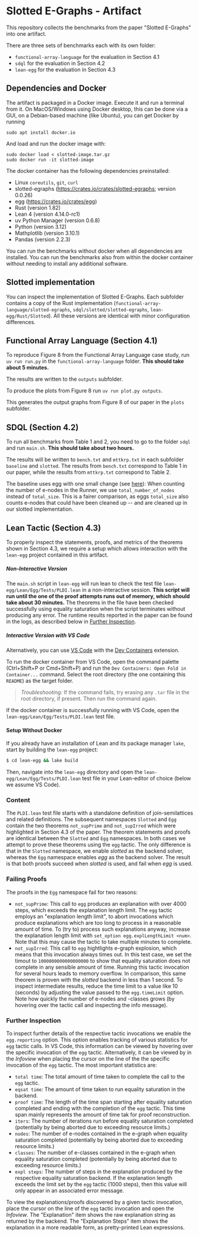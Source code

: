 Slotted E-Graphs - Artifact
===========================

This repository collects the benchmarks from the paper "Slotted E-Graphs" into one artifact.

There are three sets of benchmarks each with its own folder: 
  - `functional-array-language` for the evaluation in Section 4.1
  - `sdql` for the evaluation in Section 4.2
  - `lean-egg` for the evaluation in Section 4.3


## Dependencies and Docker
The artifact is packaged in a Docker image. Execute it and run a terminal from it. On MacOS/Windows using Docker desktop, this can be done via a GUI, on a Debian-based machine (like Ubuntu), you can get Docker by running
```
sudo apt install docker.io
```

And load and run the docker image with:

```
sudo docker load < slotted-image.tar.gz
sudo docker run -it slotted-image
```

The docker container has the following dependencies preinstalled:
  - Linux `coreutils`, `git`, `curl`
  - slotted-egraphs (https://crates.io/crates/slotted-egraphs; version 0.0.26)
  - egg (https://crates.io/crates/egg)
  - Rust (version 1.82)
  - Lean 4 (version 4.14.0-rc1)
  - uv Python Manager (version 0.6.8)
  - Python (version 3.12)
  - Mathplotlib (version 3.10.1)
  - Pandas (version 2.2.3)

You can run the benchmarks without docker when all dependencies are installed.
You can run the benchmarks also from within the docker container without needing to install any additional software.

## Slotted implementation
You can inspect the implementation of Slotted E-Graphs.
Each subfolder contains a copy of the Rust implementation (`functional-array-language/slotted-egraphs`, `sdql/slotted/slotted-egraphs`, `lean-egg/Rust/Slotted`).
All these versions are identical with minor configuration differences.


## Functional Array Language (Section 4.1)

To reproduce Figure 8 from the Functional Array Language case study, run `uv run run.py` in the `functional-array-language` folder. **This should take about 5 minutes.**

The results are written to the `outputs` subfolder.

To produce the plots from Figure 8 run `uv run plot.py outputs`.

This generates the output graphs from Figure 8 of our paper in the `plots` subfolder.


## SDQL (Section 4.2)

To run all benchmarks from Table 1 and 2, you need to go to the folder `sdql` and run `main.sh`.
**This should take about two hours.**

The results will be written to `bench.txt` and `mttkrp.txt` in each subfolder `baseline` and `slotted`.
The results from `bench.txt` correspond to Table 1 in our paper, while
the results from `mttkrp.txt` correspond to Table 2.

The baseline uses egg with one small change (see [here](https://github.com/amirsh/egg/commit/5b19ed7dd5870a42370d5fb8825410072f51410c)): When counting the number of e-nodes in the Runner, we use `total_number_of_nodes` instead of `total_size`.
This is a fairer comparison, as eggs `total_size` also counts e-nodes that could have been cleaned up -- and are cleaned up in our slotted implementation.


## Lean Tactic (Section 4.3)

To properly inspect the statements, proofs, and metrics of the theorems shown in Section 4.3, we require a setup which allows interaction with the `lean-egg` project contained in this artifact.

##### Non-Interactive Version

The `main.sh` script in `lean-egg` will run lean to check the test file `lean-egg/Lean/Egg/Tests/PLDI.lean` in a non-interactive session. **This script will run until the one of the proof attempts runs out of memory, which should take about 30 minutes.**
The theorems in the file have been checked successfully using equality saturation when the script terminates without producing any error.
The runtime results reported in the paper can be found in the logs, as described below in [Further Inspection](#further-inspection).

##### Interactive Version with VS Code

Alternatively, you can use [VS Code](https://code.visualstudio.com) with the [Dev Containers](https://marketplace.visualstudio.com/items?itemName=ms-vscode-remote.remote-containers) extension.

To run the docker container from VS Code, open the command palette (Ctrl+Shift+P or Cmd+Shift+P) and run the `Dev Containers: Open Fold in Container...` command. 
Select the root directory (the one containing this `README`) as the target folder.

> *Troubleshooting:* If the command fails, try erasing any `.tar` file in the root directory, if present. Then run the command again.

If the docker container is successfully running with VS Code, open the `lean-egg/Lean/Egg/Tests/PLDI.lean` test file.

#### Setup Without Docker

If you already have an installation of Lean and its package manager `lake`, start by building the `lean-egg` project:

```bash
$ cd lean-egg && lake build
```

Then, navigate into the `lean-egg` directory and open the `lean-egg/Lean/Egg/Tests/PLDI.lean` test file in your Lean-editor of choice (below we assume VS Code).

### Content

The `PLDI.lean` test file starts with a standalone definition of join-semilattices and related definitions. The subsequent namespaces `Slotted` and `Egg` contain the two theorems `not_supPrime` and `not_supIrred` which were highlighted in Section 4.3 of the paper. The theorem statements and proofs are identical between the `Slotted` and `Egg` namespaces. In both cases we attempt to prove these theorems using the `egg` tactic. The only difference is that in the `Slotted` namespace, we enable *slotted* as the backend solver, whereas the `Egg` namespace enables *egg* as the backend solver. The result is that both proofs succeed when *slotted* is used, and fail when *egg* is used. 

### Failing Proofs

The proofs in the `Egg` namespace fail for two reasons:

* `not_supPrime`: This call to `egg` produces an explanation with over 4000 steps, which exceeds the explanation length limit. The `egg` tactic employs an "explanation length limit", to abort invocations which produce explanations which are too long to process in a reasonable amount of time. To (try to) process such explanations anyway, increase the explanation length limit with `set_option egg.explLengthLimit <num>`. Note that this may cause the tactic to take multiple minutes to complete.
* `not_supIrred`: This call to `egg` hightlights e-graph explosion, which means that this invocation always times out. In this test case, we set the timout to `1000000000000000000` to show that equality saturation does not complete in any sensible amount of time. Running this tactic invocation for several hours leads to memory overflow. In comparison, this same theorem is proven with the *slotted* backend in less than 1 second. To inspect intermediate results, reduce the time limit to a value like 10 (seconds) by adjusting the value passed to the `egg.timeLimit` option. Note how quickly the number of e-nodes and -classes grows (by hovering over the tactic call and inspecting the info message).

### Further Inspection

To inspect further details of the respective tactic invocations we enable the `egg.reporting` option. This option enables tracking of various statistics for `egg` tactic calls. In VS Code, this information can be viewed by hovering over the specific invocation of the `egg` tactic. Alternatively, it can be viewed by in the *Infoview* when placing the cursor on the line of the the specific invocation of the `egg` tactic. The most important statistics are:

* `total time`: The total amount of time taken to complete the call to the `egg` tactic.
* `eqsat time`: The amount of time taken to run equality saturation in the backend.
* `proof time`: The length of the time span starting after equality saturation completed and ending with the completion of the `egg` tactic. This time span mainly represents the amount of time tak for proof reconstruction.
* `iters`: The number of iterations run before equality saturation completed (potentially by being aborted due to exceeding resource limits.)
* `nodes`: The number of e-nodes contained in the e-graph when equality saturation completed (potentially by being aborted due to exceeding resource limits.)
* `classes`: The number of e-classes contained in the e-graph when equality saturation completed (potentially by being aborted due to exceeding resource limits.)
* `expl steps`: The number of steps in the explanation produced by the respective equality saturation backend. If the explanation length exceeds the limit set by the `egg` tactic (1000 steps), then this value will only appear in an associated error message.

To view the explanations/proofs discovered by a given tactic invocation, place the cursor on the line of the `egg` tactic invocation and open the *Infoview*. The "Explanation" item shows the raw explanation string as returned by the backend. The "Explanation Steps" item shows the explanation in a more readable form, as pretty-printed Lean expressions.


